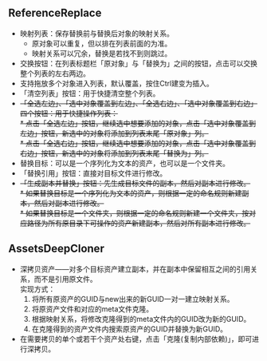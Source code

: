 ## ReferenceReplace

* 映射列表：保存替换前与替换后对象的映射关系。  
  * 原对象可以重复，但以排在列表前面的为准。  
  * 映射关系可以冗余，替换是若找不到则跳过。  
* 交换按钮：在列表标题栏「原对象」与「替换为」之间的按钮，点击可以交换整个列表的左右两边。  
* 支持拖放多个对象进入列表，默认覆盖，按住Ctrl建变为插入。
* 「清空列表」按钮：用于快捷清空整个列表。  
* ~~「全选左边」、「选中对象覆盖到左边」、「全选右边」、「选中对象覆盖到右边」四个按钮：用于快捷操作列表：~~  
  ~~* 点击「全选左边」按钮，继续选中想要添加的对象，点击「选中对象覆盖到左边」按钮，新选中的对象将添加到列表末尾「原对象」列。~~  
  ~~* 点击「全选右边」按钮，继续选中想要添加的对象，点击「选中对象覆盖到右边」按钮，新选中的对象将添加到列表末尾「替换为」列。~~  
* 替换目标：可以是一个序列化为文本的资产，也可以是一个文件夹。  
* 「替换引用」按钮：直接对目标文件进行修改。  
* ~~「生成副本并替换」按钮：先生成目标文件的副本，然后对副本进行修改。~~  
  ~~* 如果替换目标是一个序列化为文本的资产，则根据一定的命名规则新建副本，然后对副本进行修改。~~  
  ~~* 如果替换目标是一个文件夹，则根据一定的命名规则新建一个文件夹，按对应路径为所有原目录下可操作的资产新建副本，然后对所有副本进行修改。~~  
  
## AssetsDeepCloner

* 深拷贝资产——对多个目标资产建立副本，并在副本中保留相互之间的引用关系，而不是引用原文件。  
  实现方式：
  1. 将所有原资产的GUID与new出来的新GUID一对一建立映射关系。
  2. 将原资产文件和对应的meta文件克隆。
  3. 根据映射关系，将修改克隆得到的meta文件内的GUID改为新的GUID。
  4. 在克隆得到的资产文件内搜索原资产的GUID并替换为新GUID。
* 在需要拷贝的单个或若干个资产处右键，点击「克隆(复制内部依赖)」，即可进行深拷贝。  